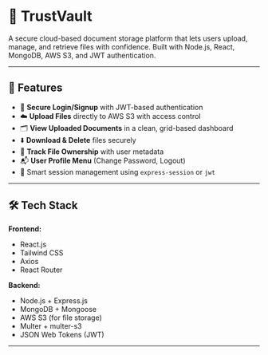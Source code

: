 # 📁 TrustVault

A secure cloud-based document storage platform that lets users upload, manage, and retrieve files with confidence. Built with Node.js, React, MongoDB, AWS S3, and JWT authentication.

---

## 🔐 Features

- 🔑 **Secure Login/Signup** with JWT-based authentication
- ☁️ **Upload Files** directly to AWS S3 with access control
- 🗂️ **View Uploaded Documents** in a clean, grid-based dashboard
- ⬇️ **Download & Delete** files securely
- 🧾 **Track File Ownership** with user metadata
- 📬 **User Profile Menu** (Change Password, Logout)
- 🧠 Smart session management using `express-session` or `jwt`

---

## 🛠️ Tech Stack

**Frontend:**
- React.js
- Tailwind CSS
- Axios
- React Router

**Backend:**
- Node.js + Express.js
- MongoDB + Mongoose
- AWS S3 (for file storage)
- Multer + multer-s3
- JSON Web Tokens (JWT)

---
